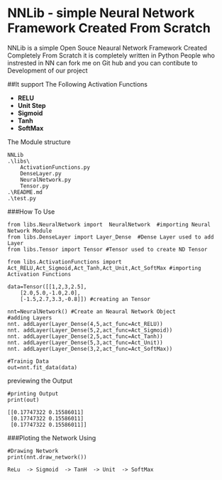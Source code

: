 # NNLib - simple Neural Network Framework Created From Scratch
NNLib is a simple Open Souce Neaural Network Framework Created Completely From Scratch 
it is completely written in Python People who instrested in NN can fork me on Git hub 
and you can contibute to Development of our project 

##It support The Following Activation Functions
 - **RELU**
 - **Unit Step**
 - **Sigmoid**
 - **Tanh**
 - **SoftMax**

The Module structure 
```
NNLib
.\libs\
	ActivationFunctions.py
	DenseLayer.py
	NeuralNetwork.py
	Tensor.py
.\README.md
.\test.py
```

###How To Use


```
from libs.NeuralNetwork import  NeuralNetwork  #importing Neural Network Module
from libs.DenseLayer import Layer_Dense  #Dense Layer used to add Layer
from libs.Tensor import Tensor #Tensor used to create ND Tensor

from libs.ActivationFunctions import Act_RELU,Act_Sigmoid,Act_Tanh,Act_Unit,Act_SoftMax #importing Activation Functions

data=Tensor([[1,2,3,2.5],
	[2.0,5.0,-1.0,2.0],
	[-1.5,2.7,3.3,-0.8]]) #creating an Tensor

nnt=NeuralNetwork() #Create an Neaural Network Object
#adding Layers
nnt. addLayer(Layer_Dense(4,5,act_func=Act_RELU))
nnt. addLayer(Layer_Dense(5,2,act_func=Act_Sigmoid))
nnt. addLayer(Layer_Dense(2,5,act_func=Act_Tanh))
nnt. addLayer(Layer_Dense(5,3,act_func=Act_Unit))
nnt. addLayer(Layer_Dense(3,2,act_func=Act_SoftMax))

#Trainig Data
out=nnt.fit_data(data)
```
previewing the Output
```
#printing Output
print(out)
```
```
[[0.17747322 0.15586011]
 [0.17747322 0.15586011]
 [0.17747322 0.15586011]]
```
###Ploting the Network Using
```
#Drawing Network
print(nnt.draw_network())
```
```
ReLu  -> Sigmoid  -> TanH  -> Unit  -> SoftMax
```

